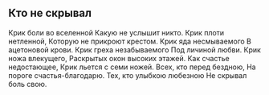 [comment]: <> (@formatter:off)
[@author]: <> "Gargoyle"
[@date]: <> "2004-01-01 00:00"
[@genre]: <> "poetry"

Кто не скрывал
---

Крик боли во вселенной
Какую не услышит никто.
Крик плоти нетленной,
Которую не прикроют крестом.
Крик яда несмываемого
В ацетоновой крови.
Крик греха незабываемого
Под личиной любви.
Крик ножа влекущего,
Раскрытых окон высоких этажей.
Как счастье недостающее,
Крик льется с семи ножей.
Всех, кто перед бездною,
На пороге счастья-благодарю.
Тех, кто улыбкою любезною
Не скрывал боль свою.
